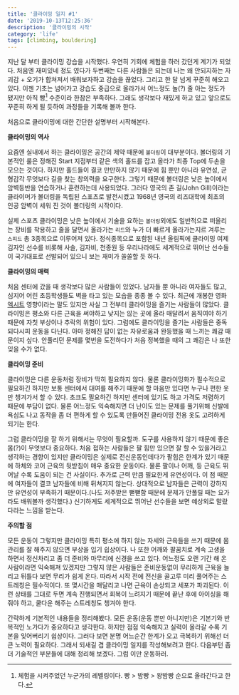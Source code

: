 ```yaml
---
title: '클라이밍 일지 #1'
date: '2019-10-13T12:25:36'
description: '클라이밍의 시작'
category: 'life'
tags: [climbing, bouldering]
---
```


지난 달 부터 클라이밍 강습을 시작했다. 우연히 기회에 체험을 하러 갔던게 계기가 되었다. 처음엔 재미있네 정도 였다가 두번째는 다른 사람들은 되는데 나는 왜 안되지하는 자괴감 + 오기가 합쳐져서 배워보자하고 강습을 끊었다. 그리고 한 달 넘게 꾸준히 해오고 있다. 이젠 기초는 넘어가고 강습도 중급으로 올라가서 어느정도 놀(?) 줄 아는 정도가 됐지만 아직 빵[^1] 수준이라 한참은 부족하다. 그래도 생각보다 재밌게 하고 있고 앞으로도 꾸준히 하게 될 듯하여 과정들을 기록해 볼까 한다.

처음으로 클라이밍에 대한 간단한 설명부터 시작해본다.

**클라이밍의 역사**

요즘엔 실내에서 하는 클라이밍은 공간의 제약 때문에 `볼더링`이 대부분이다. 볼더링의 기본적인 룰은 정해진 Start 지점부터 같은 색의 홀드를 잡고 올라가 최종 Top에 두손을 모으는 것이다. 하지만 홀드들이 결코 만만하지 않기 때문에 힘 뿐만 아니라 유연성, 균형감각 무엇보다 길을 찾는 창의력을 요구한다. 그렇기 때문에
볼더링은 낮은 높이에서 암벽등반을 연습하거나 훈련하는데 사용되었다. 그러다 영국의 존 길(John Gill)이라는 클라이머가 볼더링을 독립된 스포츠로 발전시켰고 1968년 영국의 리즈대학에 최초의 인공 암벽이 세워 진 것이 볼더링의 시작이다.

실제 스포츠 클라이밍은 낮은 높이에서 기술을 요하는 `볼더링`외에도 일반적으로 떠올리는 장비를 착용하고 줄을 달면서 올라가는 `리드`와 누가 더 빠르게 올라가는지르 겨루는 `스피드` 총 3종목으로 이루어져 있다.
정식종목으로 포함된 내년 올림픽에 클라이밍 여제 김자인 선수를 비롯해 사솔, 김자비, 천종원 등 우리나라에도 세계적으로 뛰어난 선수들이 국가대표로 선발되어 있으니 보는 재미가 쏠쏠할 듯 하다.

**클라이밍의 매력**

처음 센터에 갔을 때 생각보다 많은 사람들이 있었다. 남자들 뿐 아니라 여자들도 많고, 심지어 어린 초등학생들도 벽을 타고 있는 모습을 종종 볼 수 있다. 최근에 개봉한 영화 [엑시트](https://page.kakao.com/home?seriesId=53616114) 영향이라는 말도 있지만 사실 그 전부터 클라이밍을 즐기는 사람들이 많았다. 클라이밍은 평소와 다른 근육을 써야하고 낮지는 않는 곳에 올라 매달려서 움직여야 하기 때문에 자칫 부상이나 추락의 위험이 있다. 그럼에도 클라이밍을 즐기는 사람들은 중독되다시피 운동을 다닌다. 아마 정해진 답이 없는 자유로움과 완등했을 때 느끼는 쾌감 때문이지 싶다. 안풀리던 문제를 몇번을 도전하다가 처음 정복했을 때의 그 쾌감은 나 또한 잊을 수가 없다.

**클라이밍 준비**

클라이밍은 다른 운동처럼 장비가 딱히 필요하지 않다. 물론 클라이밍화가 필수적으로 필요하긴 하지만 보통 센터에서 대여를 해주기 때문에 할 마음만 있다면 누구나 편한 옷만 챙겨가서 할 수 있다. 초크도 필요하긴 하지만 센터에 있기도 하고 가격도 저렴하기 때문에 부담이 없다. 물론 어느정도 익숙해지면 더 난이도 있는 문제를 풀기위해 신발에 욕심도 나고 동작을 좀 더 편하게 할 수 있도록 만들어진 클라이밍 전용 옷도 고려하게 되기는 한다.

그럼 클라이밍을 잘 하기 위해서는 무엇이 필요할까. 도구를 사용하지 않기 때문에 좋은 몸(?)이 무엇보다 중요하다. 처음 접하는 사람들은 팔 힘만 있으면 잘 할 수 있을거라고 생각하는 경향이 있지만 클라이밍은 실제로 전신운동인데다가 팔힘은 한계가 있기 때문에 하체와 코어 근육의 뒷받침이 매우 중요한 운동이다. 물론 팔이나 어깨, 등 근육도 뛰어날 수록 도움이 되는 건 사실이다. 추가로 근력 만큼 필요한게 유연성이다. 이 점 때문에 여자들이 결코 남자들에 비해 뒤쳐지지 않는다. 상대적으로 남자들은 근력이 강하지만 유연성이 부족하기 때문이다.(나도 저주받은 뻗뻗함 때문에 문제가 안풀릴 때는 요가라도 배워볼까 생각했다.) 신기하게도 세계적으로 뛰어난 선수들을 보면 예상외로 말랐다라는 느낌을 받는다.

**주의할 점**

모든 운동이 그렇지만 클라이밍 특히 평소에 하지 않는 자세와 근육들을 쓰기 때문에 몸관리를 잘 해주지 않으면 부상을 입기 쉽상이다. 나 또한 어깨와 팔꿈치로 계속 고생을 하면서 정신차리고 좀 더 준비와 마무리에 신경을 쓰고 있다. 어느정도 오랜 기간 해 온 사람이라면 익숙해져 있겠지만 그렇지 않은 사람들은 준비운동없이 무리하게 근육을 늘리고 뒤틀다 보면 무리가 쉽게 온다. 따라서 시작 전에 전신을 골고루 미리 풀어주는 스트레칭은 필수적이다. 또 몇시간을 매달리고 나면 근육이 손상되고 세포가 파괴된다. 이런 상태를 그대로 두면 계속 진행되면서 회복이 느려지기 때문에 끝난 후에 아이싱을 해줘야 하고, 쿨다운 해주는 스트레칭도 챙겨야 한다.

간략하게 기본적인 내용들을 정리해봤다. 모든 운동(운동 뿐만 아니지만)은 기본기와 반복적인 노가다가 중요하다고 생각한다. 하지만 점점 익숙해지고 실력이 올라갈 수록 기본을 잊어버리기 쉽상이다. 그러다 보면 분명 어느순간 한계가 오고 극복하기 위해선 더 큰 노력이 필요하다. 그래서 되새길 겸 클라이밍 일지를 작성해보려고 한다. 다음부턴 좀 더 기술적인 부분들에 대해 정리해 보겠다. 그럼 이만 운동하러.

[^1]: 체험을 시켜주었던 누군가의 레벨링이다. 빵 > 밤빵 > 왕밤빵 순으로 올라간다고 한다.
